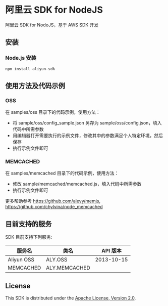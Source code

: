 # 阿里云 SDK for NodeJS

阿里云 SDK for NodeJS，基于 AWS SDK 开发

## 安装

### Node.js 安装

```sh
npm install aliyun-sdk
```

## 使用方法及代码示例

### OSS
在 samples/oss 目录下的代码示例，使用方法：
 - 将 sample/oss/config_sample.json 另存为 sample/oss/config.json，填入代码中所需参数
 - 用编辑器打开需要执行的示例文件，修改其中的参数满足个人特定环境，然后保存
 - 执行示例文件即可

### MEMCACHED
在 samples/memcached 目录下的代码示例，使用方法：
 - 修改 sample/memcached/memcached.js，填入代码中所需参数
 - 执行示例文件即可

更多帮助参考 https://github.com/alevy/memjs, https://github.com/chylvina/node_memcached

## 目前支持的服务

SDK 目前支持下列服务:

<table>
  <thead>
    <th>服务名</th>
    <th>类名</th>
    <th>API 版本</th>
  </thead>
  <tbody>
    <tr><td>Aliyun OSS</td><td>ALY.OSS</td><td>2013-10-15</td></tr>
    <tr><td>MEMCACHED</td><td>ALY.MEMCACHED</td><td></td></tr>
  </tbody>
</table>

## License

This SDK is distributed under the
[Apache License, Version 2.0](http://www.apache.org/licenses/LICENSE-2.0).
